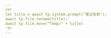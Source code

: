 ```yaml
---
<%*
let title = await tp.system.prompt("笔记名称");
await tp.file.rename(title);
await tp.file.move("Temp/" + title)
-%>
---
```

